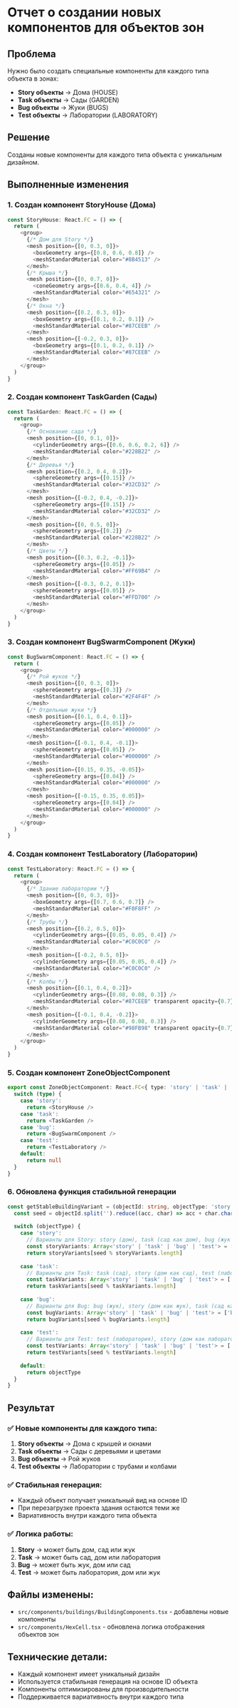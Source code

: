 # Отчет о создании новых компонентов для объектов зон

## Проблема
Нужно было создать специальные компоненты для каждого типа объекта в зонах:
- **Story объекты** → Дома (HOUSE)
- **Task объекты** → Сады (GARDEN)
- **Bug объекты** → Жуки (BUGS)
- **Test объекты** → Лаборатории (LABORATORY)

## Решение
Созданы новые компоненты для каждого типа объекта с уникальным дизайном.

## Выполненные изменения

### 1. **Создан компонент StoryHouse (Дома)**
```typescript
const StoryHouse: React.FC = () => {
  return (
    <group>
      {/* Дом для Story */}
      <mesh position={[0, 0.3, 0]}>
        <boxGeometry args={[0.8, 0.6, 0.8]} />
        <meshStandardMaterial color="#8B4513" />
      </mesh>
      {/* Крыша */}
      <mesh position={[0, 0.7, 0]}>
        <coneGeometry args={[0.6, 0.4, 4]} />
        <meshStandardMaterial color="#654321" />
      </mesh>
      {/* Окна */}
      <mesh position={[0.2, 0.3, 0]}>
        <boxGeometry args={[0.1, 0.2, 0.1]} />
        <meshStandardMaterial color="#87CEEB" />
      </mesh>
      <mesh position={[-0.2, 0.3, 0]}>
        <boxGeometry args={[0.1, 0.2, 0.1]} />
        <meshStandardMaterial color="#87CEEB" />
      </mesh>
    </group>
  )
}
```

### 2. **Создан компонент TaskGarden (Сады)**
```typescript
const TaskGarden: React.FC = () => {
  return (
    <group>
      {/* Основание сада */}
      <mesh position={[0, 0.1, 0]}>
        <cylinderGeometry args={[0.6, 0.6, 0.2, 6]} />
        <meshStandardMaterial color="#228B22" />
      </mesh>
      {/* Деревья */}
      <mesh position={[0.2, 0.4, 0.2]}>
        <sphereGeometry args={[0.15]} />
        <meshStandardMaterial color="#32CD32" />
      </mesh>
      <mesh position={[-0.2, 0.4, -0.2]}>
        <sphereGeometry args={[0.15]} />
        <meshStandardMaterial color="#32CD32" />
      </mesh>
      <mesh position={[0, 0.5, 0]}>
        <sphereGeometry args={[0.2]} />
        <meshStandardMaterial color="#228B22" />
      </mesh>
      {/* Цветы */}
      <mesh position={[0.3, 0.2, -0.1]}>
        <sphereGeometry args={[0.05]} />
        <meshStandardMaterial color="#FF69B4" />
      </mesh>
      <mesh position={[-0.3, 0.2, 0.1]}>
        <sphereGeometry args={[0.05]} />
        <meshStandardMaterial color="#FFD700" />
      </mesh>
    </group>
  )
}
```

### 3. **Создан компонент BugSwarmComponent (Жуки)**
```typescript
const BugSwarmComponent: React.FC = () => {
  return (
    <group>
      {/* Рой жуков */}
      <mesh position={[0, 0.3, 0]}>
        <sphereGeometry args={[0.3]} />
        <meshStandardMaterial color="#2F4F4F" />
      </mesh>
      {/* Отдельные жуки */}
      <mesh position={[0.1, 0.4, 0.1]}>
        <sphereGeometry args={[0.05]} />
        <meshStandardMaterial color="#000000" />
      </mesh>
      <mesh position={[-0.1, 0.4, -0.1]}>
        <sphereGeometry args={[0.05]} />
        <meshStandardMaterial color="#000000" />
      </mesh>
      <mesh position={[0.15, 0.35, -0.05]}>
        <sphereGeometry args={[0.04]} />
        <meshStandardMaterial color="#000000" />
      </mesh>
      <mesh position={[-0.15, 0.35, 0.05]}>
        <sphereGeometry args={[0.04]} />
        <meshStandardMaterial color="#000000" />
      </mesh>
    </group>
  )
}
```

### 4. **Создан компонент TestLaboratory (Лаборатории)**
```typescript
const TestLaboratory: React.FC = () => {
  return (
    <group>
      {/* Здание лаборатории */}
      <mesh position={[0, 0.3, 0]}>
        <boxGeometry args={[0.7, 0.6, 0.7]} />
        <meshStandardMaterial color="#F0F8FF" />
      </mesh>
      {/* Трубы */}
      <mesh position={[0.2, 0.5, 0]}>
        <cylinderGeometry args={[0.05, 0.05, 0.4]} />
        <meshStandardMaterial color="#C0C0C0" />
      </mesh>
      <mesh position={[-0.2, 0.5, 0]}>
        <cylinderGeometry args={[0.05, 0.05, 0.4]} />
        <meshStandardMaterial color="#C0C0C0" />
      </mesh>
      {/* Колбы */}
      <mesh position={[0.1, 0.4, 0.2]}>
        <cylinderGeometry args={[0.08, 0.08, 0.3]} />
        <meshStandardMaterial color="#87CEEB" transparent opacity={0.7} />
      </mesh>
      <mesh position={[-0.1, 0.4, -0.2]}>
        <cylinderGeometry args={[0.08, 0.08, 0.3]} />
        <meshStandardMaterial color="#98FB98" transparent opacity={0.7} />
      </mesh>
    </group>
  )
}
```

### 5. **Создан компонент ZoneObjectComponent**
```typescript
export const ZoneObjectComponent: React.FC<{ type: 'story' | 'task' | 'bug' | 'test' }> = ({ type }) => {
  switch (type) {
    case 'story':
      return <StoryHouse />
    case 'task':
      return <TaskGarden />
    case 'bug':
      return <BugSwarmComponent />
    case 'test':
      return <TestLaboratory />
    default:
      return null
  }
}
```

### 6. **Обновлена функция стабильной генерации**
```typescript
const getStableBuildingVariant = (objectId: string, objectType: 'story' | 'task' | 'bug' | 'test'): 'story' | 'task' | 'bug' | 'test' => {
  const seed = objectId.split('').reduce((acc, char) => acc + char.charCodeAt(0), 0)
  
  switch (objectType) {
    case 'story':
      // Варианты для Story: story (дом), task (сад как дом), bug (жук как дом)
      const storyVariants: Array<'story' | 'task' | 'bug' | 'test'> = ['story', 'task', 'bug']
      return storyVariants[seed % storyVariants.length]
    
    case 'task':
      // Варианты для Task: task (сад), story (дом как сад), test (лаборатория как сад)
      const taskVariants: Array<'story' | 'task' | 'bug' | 'test'> = ['task', 'story', 'test']
      return taskVariants[seed % taskVariants.length]
    
    case 'bug':
      // Варианты для Bug: bug (жук), story (дом как жук), task (сад как жук)
      const bugVariants: Array<'story' | 'task' | 'bug' | 'test'> = ['bug', 'story', 'task']
      return bugVariants[seed % bugVariants.length]
    
    case 'test':
      // Варианты для Test: test (лаборатория), story (дом как лаборатория), bug (жук как лаборатория)
      const testVariants: Array<'story' | 'task' | 'bug' | 'test'> = ['test', 'story', 'bug']
      return testVariants[seed % testVariants.length]
    
    default:
      return objectType
  }
}
```

## Результат

### ✅ **Новые компоненты для каждого типа:**
1. **Story объекты** → Дома с крышей и окнами
2. **Task объекты** → Сады с деревьями и цветами
3. **Bug объекты** → Рой жуков
4. **Test объекты** → Лаборатории с трубами и колбами

### ✅ **Стабильная генерация:**
- Каждый объект получает уникальный вид на основе ID
- При перезагрузке проекта здания остаются теми же
- Вариативность внутри каждого типа объекта

### ✅ **Логика работы:**
1. **Story** → может быть дом, сад или жук
2. **Task** → может быть сад, дом или лаборатория
3. **Bug** → может быть жук, дом или сад
4. **Test** → может быть лаборатория, дом или жук

## Файлы изменены:
- `src/components/buildings/BuildingComponents.tsx` - добавлены новые компоненты
- `src/components/HexCell.tsx` - обновлена логика отображения объектов зон

## Технические детали:
- Каждый компонент имеет уникальный дизайн
- Используется стабильная генерация на основе ID объекта
- Компоненты оптимизированы для производительности
- Поддерживается вариативность внутри каждого типа 